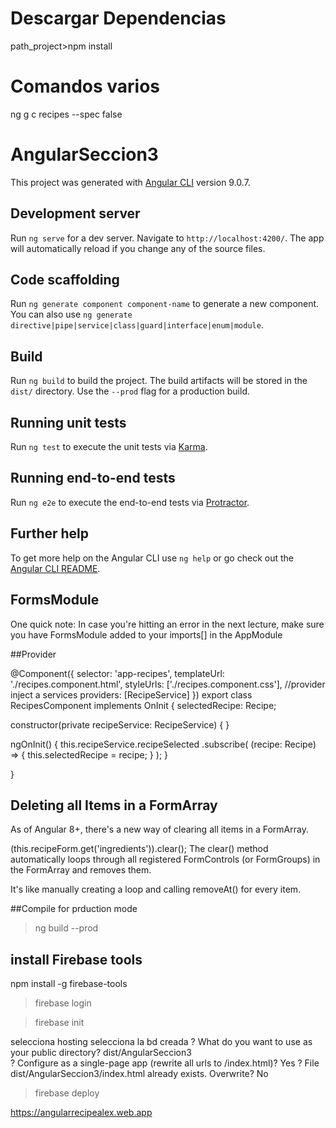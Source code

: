# Descargar Dependencias 
path_project>npm install

# Comandos varios 
 ng g c recipes --spec false 

# AngularSeccion3

This project was generated with [Angular CLI](https://github.com/angular/angular-cli) version 9.0.7.

## Development server

Run `ng serve` for a dev server. Navigate to `http://localhost:4200/`. The app will automatically reload if you change any of the source files.

## Code scaffolding

Run `ng generate component component-name` to generate a new component. You can also use `ng generate directive|pipe|service|class|guard|interface|enum|module`.

## Build

Run `ng build` to build the project. The build artifacts will be stored in the `dist/` directory. Use the `--prod` flag for a production build.

## Running unit tests

Run `ng test` to execute the unit tests via [Karma](https://karma-runner.github.io).

## Running end-to-end tests

Run `ng e2e` to execute the end-to-end tests via [Protractor](http://www.protractortest.org/).

## Further help

To get more help on the Angular CLI use `ng help` or go check out the [Angular CLI README](https://github.com/angular/angular-cli/blob/master/README.md).

## FormsModule

One quick note: In case you're hitting an error in the next lecture, make sure you have FormsModule added to your imports[] in the AppModule

##Provider 

@Component({
  selector: 'app-recipes',
  templateUrl: './recipes.component.html',
  styleUrls: ['./recipes.component.css'],
  //provider inject a services
  providers: [RecipeService]
})
export class RecipesComponent implements OnInit {
  selectedRecipe: Recipe;

  constructor(private recipeService: RecipeService) { }

  ngOnInit() {
    this.recipeService.recipeSelected
      .subscribe(
        (recipe: Recipe) => {
          this.selectedRecipe = recipe;
        }
      );
  }

}

## Deleting all Items in a FormArray
As of Angular 8+, there's a new way of clearing all items in a FormArray.

(<FormArray>this.recipeForm.get('ingredients')).clear();
The clear() method automatically loops through all registered FormControls (or FormGroups) in the FormArray and removes them.

It's like manually creating a loop and calling removeAt() for every item.

##Compile for prduction mode
> ng build --prod

## install Firebase tools

npm install -g firebase-tools

>firebase login

>firebase init

selecciona hosting
selecciona la bd creada
? What do you want to use as your public directory? dist/AngularSeccion3  
? Configure as a single-page app (rewrite all urls to /index.html)? Yes
? File dist/AngularSeccion3/index.html already exists. Overwrite? No

>firebase deploy

https://angularrecipealex.web.app

